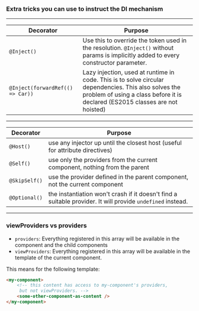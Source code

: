 ### Extra tricks you can use to instruct the DI mechanism

---

| **Decorator** | **Purpose** |
|----------|-------------|
| `@Inject()` | Use this to override the token used in the resolution. `@Inject()` without params is implicitly added to every constructor parameter. |
| `@Inject(forwardRef(() => Car))` | Lazy injection, used at runtime in code. This is to solve circular dependencies. This also solves the problem of using a class before it is declared (ES2015 classes are not hoisted)|

<!-- .element class="small" -->

---

| **Decorator** | **Purpose** |
|----------|-------------|
| `@Host()` | use any injector up until the closest host (useful for attribute directives) |
| `@Self()` | use only the providers from the current component, nothing from the parent |
| `@SkipSelf()` | use the provider defined in the parent component, not the current component |
| `@Optional()` | the instantiation won't crash if it doesn't find a suitable provider. It will provide `undefined` instead. |

<!-- .element class="small" -->

---

### viewProviders vs providers

* `providers`: Everything registered in this array will be available in the component and the child components
* `viewProviders`: Everything registered in this array will be available in the template of the current component.

This means for the following template:

```html
<my-component>
    <!-- this content has access to my-component's providers,
     but not viewProviders. -->
    <some-other-component-as-content />
</my-component>
```